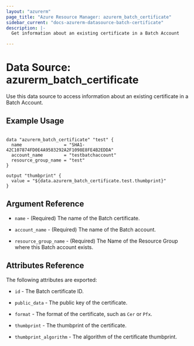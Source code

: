 ```yaml
---
layout: "azurerm"
page_title: "Azure Resource Manager: azurerm_batch_certificate"
sidebar_current: "docs-azurerm-datasource-batch-certificate"
description: |-
  Get information about an existing certificate in a Batch Account

---
```


# Data Source: azurerm_batch_certificate

Use this data source to access information about an existing certificate in a Batch Account.

## Example Usage

```hcl

data "azurerm_batch_certificate" "test" {
  name                = "SHA1-42C107874FD0E4A9583292A2F1098E8FE4B2EDDA"
  account_name        = "testbatchaccount"
  resource_group_name = "test"
}

output "thumbprint" {
  value = "${data.azurerm_batch_certificate.test.thumbprint}"
}
```

## Argument Reference

* `name` - (Required) The name of the Batch certificate.

* `account_name` - (Required) The name of the Batch account.

* `resource_group_name` - (Required) The Name of the Resource Group where this Batch account exists.

## Attributes Reference

The following attributes are exported:

* `id` - The Batch certificate ID.

* `public_data` - The public key of the certificate.

* `format` - The format of the certificate, such as `Cer` or `Pfx`.

* `thumbprint` - The thumbprint of the certificate.

* `thumbprint_algorithm` - The algorithm of the certificate thumbprint.